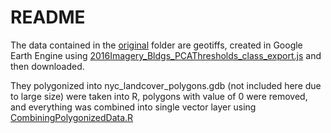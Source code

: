 # README

The data contained in the [original](/original) folder are geotiffs, created in Google Earth Engine using [2016Imagery_Bldgs_PCAThresholds_class_export.js](../../Workflow/GoogleEarthEngine/2016Imagery_Bldgs_PCAThresholds_class_export.js) and then downloaded.

They polygonized into nyc_landcover_polygons.gdb (not included here due to large size) were taken into R, polygons with value of 0 were removed, and everything was combined into single vector layer using [CombiningPolygonizedData.R](../../Workflow/RCode/CombiningPolygonizedData.R)
